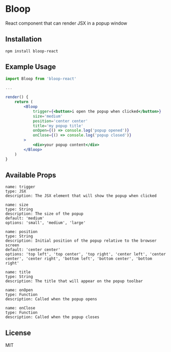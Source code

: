
# Bloop

React component that can render JSX in a popup window

## Installation
```
npm install bloop-react
```

## Example Usage

```jsx
import Bloop from 'bloop-react'

...

render() {
    return (
        <Bloop 
            trigger={<button>i open the popup when clicked</button>}
            size='medium'
            position='center center'
            title='my popup title'
            onOpen={() => console.log('popup opened')}
            onClose={() => console.log('popup closed')}
        >
            <div>your popup content</div>
        </Bloop>
    )
}
```

## Available Props

```
name: trigger
type: JSX
description: The JSX element that will show the popup when clicked
```

```
name: size
type: String
description: The size of the popup
default: 'medium'
options: 'small', 'medium', 'large'
```

```
name: position
type: String
description: Initial position of the popup relative to the browser screen
default: 'center center'
options: 'top left', 'top center', 'top right', 'center left', 'center center', 'center right', 'bottom left', 'bottom center', 'bottom right'
```

```
name: title
type: String
description: The title that will appear on the popup toolbar
```

```
name: onOpen
type: Function
description: Called when the popup opens
```

```
name: onClose
type: Function
description: Called when the popup closes
```

## License
MIT
